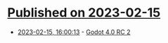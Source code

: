 # [Published on 2023-02-15](index.md)

* [2023-02-15, 16:00:13](https://news.ycombinator.com/item?id=34805594) - [Godot 4.0 RC 2](https://godotengine.org/article/release-candidate-godot-4-0-rc-2/)
